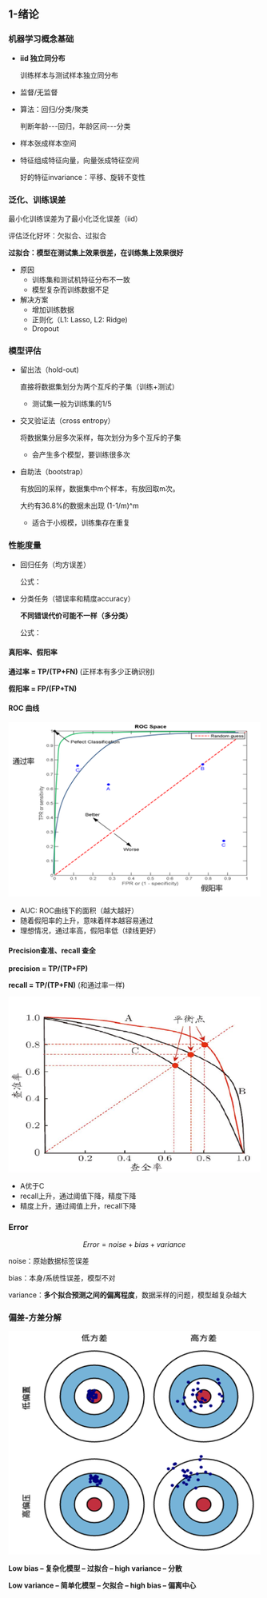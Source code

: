 ## 1-绪论

### 机器学习概念基础

- **iid 独立同分布**

  训练样本与测试样本独立同分布

- 监督/无监督

- 算法：回归/分类/聚类 

  判断年龄---回归，年龄区间---分类

- 样本张成样本空间

- 特征组成特征向量，向量张成特征空间

  好的特征invariance：平移、旋转不变性

  



### 泛化、训练误差

最小化训练误差为了最小化泛化误差（iid）

评估泛化好坏：欠拟合、过拟合

**过拟合：模型在测试集上效果很差，在训练集上效果很好**

* 原因
  * 训练集和测试机特征分布不一致
  * 模型复杂而训练数据不足
* 解决方案
  * 增加训练数据
  * 正则化（L1: Lasso, L2: Ridge)
  * Dropout



### 模型评估

* 留出法（hold-out)

  直接将数据集划分为两个互斥的子集（训练+测试）

  * 测试集一般为训练集的1/5

  

* 交叉验证法（cross entropy）

  将数据集分层多次采样，每次划分为多个互斥的子集

  * 会产生多个模型，要训练很多次

    

* 自助法（bootstrap）

  有放回的采样，数据集中m个样本，有放回取m次。

  大约有36.8%的数据未出现 (1-1/m)^m

  * 适合于小规模，训练集存在重复

### 性能度量

* 回归任务（均方误差）

  公式：

* 分类任务（错误率和精度accuracy）

  **不同错误代价可能不一样（多分类）**

  公式：

#### 真阳率、假阳率

**通过率 = TP/(TP+FN)**    (正样本有多少正确识别)

**假阳率 = FP/(FP+TN)**



#### ROC 曲线

![图片1](imag\图片1.png)

* AUC: ROC曲线下的面积（越大越好）
* 随着假阳率的上升，意味着样本越容易通过
* 理想情况，通过率高，假阳率低（绿线更好）



#### Precision查准、recall 查全

**precision = TP/(TP+FP)**

**recall = TP/(TP+FN)** (和通过率一样)

![图片1](imag\图片2.png)

* A优于C
* recall上升，通过阈值下降，精度下降
* 精度上升，通过阈值上升，recall下降

### Error

$$
Error = noise+bias+variance
$$

noise：原始数据标签误差

bias：本身/系统性误差，模型不对

variance：**多个拟合预测之间的偏离程度**，数据采样的问题，模型越复杂越大



### 偏差-方差分解

![图片1](imag\图片3.png)

**Low bias – 复杂化模型 – 过拟合 – high variance – 分散**

**Low variance – 简单化模型 – 欠拟合 – high bias – 偏离中心**











